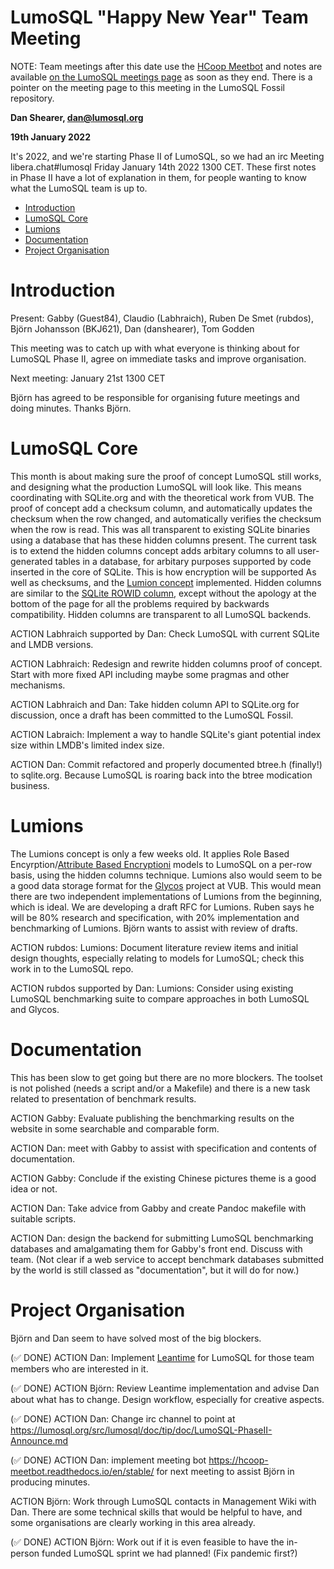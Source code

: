 # LumoSQL "Happy New Year" Team Meeting

NOTE: Team meetings after this date use the [HCoop
Meetbot](https://github.com/pronovic/hcoop-meetbot) and notes are available [on
the LumoSQL meetings page](https://lumosql.org/meetings) as soon as they end.
There is a pointer on the meeting page to this meeting in the LumoSQL Fossil repository.

**Dan Shearer, dan@lumosql.org**

**19th January 2022**

It's 2022, and we're starting Phase II of LumoSQL, so we had an irc Meeting libera.chat#lumosql Friday January 14th 2022 1300 CET. These first notes in Phase II have a lot of explanation in them, for people wanting to know what the LumoSQL team is up to.

- [Introduction](#introduction)
- [LumoSQL Core](#lumosql-core)
- [Lumions](#lumions)
- [Documentation](#documentation)
- [Project Organisation](#project-organisation)

<a name="introduction"></a>
# Introduction

Present: Gabby (Guest84), Claudio (Labhraich), Ruben De Smet (rubdos), Björn Johansson (BKJ621), Dan (danshearer), Tom Godden

This meeting was to catch up with what everyone is thinking about for LumoSQL Phase II, agree on immediate tasks and improve organisation.

Next meeting: January 21st 1300 CET

Björn has agreed to be responsible for organising future meetings and doing minutes. Thanks Björn.

<a name="lumosql-core"></a>
# LumoSQL Core

This month is about making sure the proof of concept LumoSQL still works, and designing what the production LumoSQL will look like. This means coordinating with SQLite.org and with the theoretical work from VUB. The proof of concept add a checksum column, and automatically updates the checksum when the row changed, and automatically verifies the checksum when the row is read. This was all transparent to existing SQLite binaries using a database that has these hidden columns present. The current task is to extend the hidden columns concept adds arbitary columns to all user-generated tables in a database, for arbitary purposes supported by code inserted in the core of SQLite. This is how encryption will be supported As well as checksums, and the [Lumion concept](https://lumosql.org/src/lumosql/doc/trunk/doc/rfc/README.md) implemented. Hidden columns are similar to the [SQLite ROWID column](https://www.sqlite.org/rowidtable.html), except without the apology at the bottom of the page for all the problems required by backwards compatibility. Hidden columns are transparent to all LumoSQL backends.

ACTION Labhraich supported by Dan: Check LumoSQL with current SQLite and LMDB versions.

ACTION Labhraich: Redesign and rewrite hidden columns proof of concept. Start with more fixed API including maybe some pragmas and other mechanisms.

ACTION Labhraich and Dan: Take hidden column API to SQLite.org for discussion, once a draft has been committed to the LumoSQL Fossil.

ACTION Labraich: Implement a way to handle SQLite's giant potential index size within LMDB's limited index size.

ACTION Dan: Commit refactored and properly documented btree.h (finally!) to sqlite.org. Because LumoSQL is roaring back into the btree modication business.

<a name="lumions"></a>
# Lumions

The Lumions concept is only a few weeks old. It applies Role Based Encyrption/[Attribute Based Encryptioni](https://en.wikipedia.org/wiki/Attribute-based_encryption) models to LumoSQL on a per-row basis, using the hidden columns technique. Lumions also would seem to be a good data storage format for the [Glycos](https://gitlab.com/etrovub/smartnets/glycos/) project at VUB. This would mean there are two independent implementations of Lumions from the beginning, which is ideal. We are developing a draft RFC for Lumions. Ruben says he will be 80% research and specification, with 20% implementation and benchmarking of Lumions. Björn wants to assist with review of drafts.

ACTION rubdos: Lumions: Document literature review items and initial design thoughts, especially relating to models for LumoSQL; check this work in to the LumoSQL repo.

ACTION rubdos supported by Dan: Lumions: Consider using existing LumoSQL benchmarking suite to compare approaches in both LumoSQL and Glycos.

<a name="documentation"></a>
# Documentation

This has been slow to get going but there are no more blockers. The toolset is not polished (needs a script and/or a Makefile) and there is a new task related to presentation of benchmark results.

ACTION Gabby: Evaluate publishing the benchmarking results on the website in some searchable and comparable form.

ACTION Dan: meet with Gabby to assist with specification and contents of documentation.

ACTION Gabby: Conclude if the existing Chinese pictures theme is a good idea or not.

ACTION Dan: Take advice from Gabby and create Pandoc makefile with suitable scripts.

ACTION Dan: design the backend for submitting LumoSQL benchmarking databases and amalgamating them for Gabby's front end. Discuss with team. (Not clear if a web service to accept benchmark databases submitted by the world is still classed as "documentation", but it will do for now.)

<a name="project-organisation"></a>
# Project Organisation

Björn and Dan seem to have solved most of the big blockers.

(✅ DONE) ACTION Dan: Implement [Leantime](https://leantime.io) for LumoSQL for those team members who are interested in it.

(✅ DONE) ACTION Björn: Review Leantime implementation and advise Dan about what has to change. Design workflow, especially for creative aspects.

(✅ DONE) ACTION Dan: Change irc channel to point at https://lumosql.org/src/lumosql/doc/tip/doc/LumoSQL-PhaseII-Announce.md

(✅ DONE) ACTION Dan: implement meeting bot https://hcoop-meetbot.readthedocs.io/en/stable/ for next meeting to assist Björn in producing minutes.

ACTION Björn: Work through LumoSQL contacts in Management Wiki with Dan. There are some technical skills that would be helpful to have, and some organisations are clearly working in this area already.

(✅ DONE) ACTION Björn: Work out if it is even feasible to have the in-person funded LumoSQL sprint we had planned! (Fix pandemic first?)
